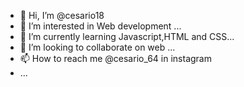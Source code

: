 - 👋 Hi, I’m @cesario18
- 👀 I’m interested in Web development ...
- 🌱 I’m currently learning  Javascript,HTML and CSS...
- 💞️ I’m looking to collaborate on web ...
- 📫 How to reach me @cesario_64 in instagram
- ...

<!---
cesario18/cesario18 is a ✨ special ✨ repository because its `README.md` (this file) appears on your GitHub profile.
You can click the Preview link to take a look at your changes.
--->
